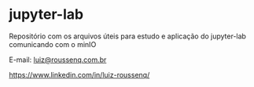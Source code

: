 # jupyter-lab

Repositório com os arquivos úteis para estudo e aplicação do jupyter-lab comunicando com o minIO

E-mail: luiz@roussenq.com.br

https://www.linkedin.com/in/luiz-roussenq/
